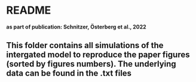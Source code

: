 README
===============
**as part of publication: Schnitzer, Österberg et al., 2022**


## This folder contains all simulations of the intergated model to reproduce the paper figures (sorted by figures numbers). The underlying data can be found in the .txt files
